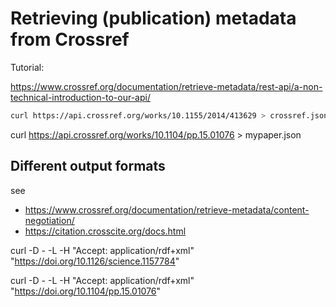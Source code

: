 
# Retrieving (publication) metadata from Crossref

Tutorial:

https://www.crossref.org/documentation/retrieve-metadata/rest-api/a-non-technical-introduction-to-our-api/

```bash
curl https://api.crossref.org/works/10.1155/2014/413629 > crossref.json
```


curl https://api.crossref.org/works/10.1104/pp.15.01076 > mypaper.json

## Different output formats


see 
* https://www.crossref.org/documentation/retrieve-metadata/content-negotiation/
* https://citation.crosscite.org/docs.html

curl -D - -L -H "Accept: application/rdf+xml" "https://doi.org/10.1126/science.1157784"

curl -D - -L -H "Accept: application/rdf+xml" "https://doi.org/10.1104/pp.15.01076"